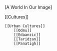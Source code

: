 [A World In Our Image]

[[Cultures]]

	[[Urban Cultures]]
		[[Odmu]]
		[[Edaanzic]]
		[[Taridzan]]
		[[Panatigh]]
